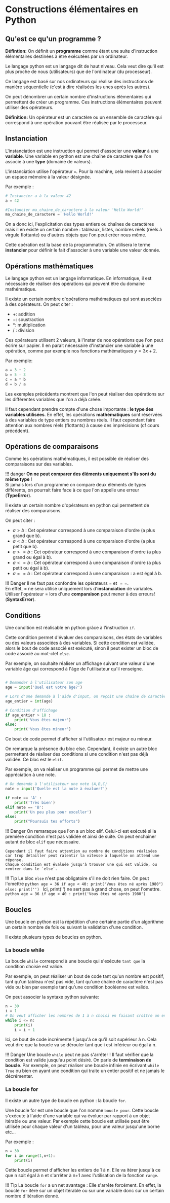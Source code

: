 # Constructions élémentaires en Python

## Qu'est ce qu'un programme ?

**Défintion:** On définit un **programme** comme étant une suite d'instruction élémentaires destinées à être exécutées par un ordinateur.

Le langage python est un langage dit de haut niveau. Cela veut dire qu'il est plus proche de nous (utilisateurs) que de l'ordinateur (du processeur).

Ce langage est basé sur nos ordinateurs qui réalise des instructions de manière séquentielle (c'est à dire réalisées les unes après les autres).

On peut dénombrer un certain nombre d'instructions élémentaires qui permettent de créer un programme.
Ces instructions élémentaires peuvent utiliser des opérateurs.

**Définition:** Un opérateur est un caractère ou un ensemble de caractère qui correspond à une opération pouvant être réalisée par le processeur.

## Instanciation

L'instanciation est une instruction qui permet d'associer une **valeur** à une **variable**.
Une variable en python est une chaîne de caractère que l'on associe à une **type** (domaine de valeurs).

L'instanciation utilise l'opérateur `=`.
Pour la machine, cela revient à associer un espace mémoire à la valeur désignée.

Par exemple :

```python
# Instancier a à la valeur 42
a = 42

#Instancier ma_chaine_de_caractere à la valeur 'Hello World!'
ma_chaine_de_caractere = 'Hello World!'
```

On a donc ici, l'explicitation des types entiers ou chaînes de caractères mais il en existe un certain nombre : tableaux, listes, nombres réels (réels à virgule flottante) ou d'autres objets que l'on peut créer nous même.

Cette opération est la base de la programmation. On utilisera le terme **instancier** pour définir le fait d'associer à une variable une valeur donnée.

## Opérations mathématiques

Le langage python est un langage informatique. En informatique, il est nécessaire de réaliser des opérations qui peuvent être du domaine mathématique.

Il existe un certain nombre d'opérations mathématiques qui sont associées à des opérateurs.
On peut citer :

- $+$: addition
- $-$: soustraction
- $\ast$: multiplication
- $/$ : division

Ces opérateurs utilisent 2 valeurs, à l'instar de nos opérations que l'on peut écrire sur papier.
Il en parait nécessaire d'instancier une variable à une opération, comme par exemple nos fonctions mathématiques $y = 3x+2$.

Par exemple:

```python
a = 3 + 2 
b = 5 - 3
c = a * b
d = b / a
```

Les exemples précédents montrent que l'on peut réaliser des opérations sur les différentes variables que l'on a déjà créée.

Il faut cependant prendre compte d'une chose importante : **le type des variables utilisées**.
En effet, les opérations **mathématiques** sont réservées à des variables de type entiers ou nombres réels. Il faut cependant faire attention aux nombres réels (flottants) à cause des imprécisions (cf cours précédent).

## Opérations de comparaisons

Comme les opérations mathématiques, il est possible de réaliser des comparaisons sur des variables.

!!! danger
    **On ne peut comparer des éléments uniquement s'ils sont du même type** !  
    Si jamais lors d'un programme on compare deux éléments de types différents, on pourrait faire face à ce que l'on appelle une erreur (**TypeError**).

Il existe un certain nombre d'opérateurs en python qui permettent de réaliser des comparaisons.  

On peut citer :

- $a > b$ : Cet opérateur correspond à une comparaison d'ordre (a plus grand que b).
- $a < b$ : Cet opérateur correspond à une comparaison d'ordre (a plus petit que b).
- $a >= b$ : Cet opérateur correspond à une comparaison d'ordre (a plus grand ou égal à b).
- $a <= b$ : Cet opérateur correspond à une comparaison d'ordre (a plus petit ou égal à b).
- $a == b$ : Cet opérateur correspond à une comparaison : a est égal à b.

!!! Danger
    Il ne faut pas confondre les opérateurs $=$ et $==$.  
    En effet, $=$ ne sera utilisé uniquement lors d'**instanciation** de variables. Utiliser l'opérateur $=$ lors d'une **comparaison** peut mener à des erreurs! (**SyntaxError**).

## Conditions

Une condition est réalisable en python grâce à l'instruction `if`.

Cette condition permet d'évaluer des comparaisons, des états de variables ou des valeurs associées à des variables.
Si cette condition est validée, alors le bout de code associé est exécuté, sinon il peut exister un bloc de code associé au mot-clef `else`.

Par exemple, on souhaite réaliser un affichage suivant une valeur d'une variable âge qui correspond à l'âge de l'utilisateur qu'il renseigne.

```python

# Demander à l'utilisateur son age
age = input('Quel est votre âge?')

# Lors d'une demande à l'aide d'input, on reçoit une chaîne de caractères, on doit la convertir en entier
age_entier = int(age)

# Condition d'affichage
if age_entier > 18 :
    print('Vous êtes majeur')
else:
    print('Vous êtes mineur')
```

Ce bout de code permet d'afficher si l'utilisateur est majeur ou mineur.

On remarque la présence du bloc else.
Cependant, il existe un autre bloc permettant de réaliser des conditions si une condition n'est pas déjà validée. Ce bloc est le `elif`.

Par exemple, on va réaliser un programme qui permet de mettre une appréciation à une note.

```python
# On demande à l'utilisateur une note (A,B,C)
note = input('Quelle est la note à évaluer?')

if note == 'A' :
    print('Très bien')
elif note == 'B':
    print('Un peu plus pour exceller')
else:
    print("Poursuis tes efforts")
```

!!! Danger
    On remaraque que l'on a un bloc elif. Celui-ci est exécuté si la première condition n'est pas validée et ainsi de suite. On peut enchaîner autant de bloc `elif` que nécessaire.

    Cependant il faut faire attention au nombre de conditions réalisées car trop détailler peut ralentir la vitesse à laquelle on attend une réponse.
    Chaque condition est évaluée jusqu'à trouver une qui est valide, ou rentrer dans le `else`.

!!! Tip
    Le bloc `else` n'est pas obligatoire s'il ne doit rien faire. On peut l'omettre
    ```python
    age = 36
    if age < 40:
        print("Vous êtes né après 1980")
    else:
        print('')
    ```
    Ici, print('') ne sert pas à grand chose, on peut l'omettre.
    ```python
    age = 36
    if age < 40 :
        print('Vous êtes né après 1980')
    ```

## Boucles

Une boucle en python est la répétition d'une certaine partie d'un algorithme un certain nombre de fois ou suivant la validation d'une condition.

Il existe plusieurs types de boucles en python.

### La boucle while

La boucle `while` correspond à une boucle qui s'exécute `tant que` la condition choisie est valide.

Par exemple, on peut réaliser un bout de code tant qu'un nombre est positif, tant qu'un tableau n'est pas vide, tant qu'une chaîne de caractère n'est pas vide ou bien par exemple tant qu'une condition booléenne est valide.

On peut associer la syntaxe python suivante:

```python
n = 30
i = 1
# On veut afficher les nombres de 1 à n choisi en faisant croître un entier i.
while i <= n:
    print(i)
    i = i + 1
```

Ici, ce bout de code incrémente 1 jusqu'à ce qu'il soit supérieur à n. Cela veut dire que la boucle va se dérouler tant que i est inférieur ou égal à n.

!!! Danger
    Une boucle `while` peut ne pas s'arrêter !
    Il faut vérifier que la condition est valide jusqu'au point désiré. On parle de **terminaison de boucle**.
    Par exemple, on peut réaliser une boucle infinie en écrivant `while True` ou bien en ayant une condition qui traite un entier positif et ne jamais le décrémenter.

### La boucle for

Il existe un autre type de boucle en python : la boucle `for`.

Une boucle for est une boucle que l'on nomme `boucle pour`. Cette boucle s'exécute à l'aide d'une variable qui va évoluer par rapport à un objet itérable ou une valeur.
Par exemple cette boucle est utilisée peut être utilisée pour chaque valeur d'un tableau, pour une valeur jusqu'une borne etc...

Par exemple :

```python
n = 30
for i in range(1,n+1):
    print(i)
```

Cette boucle permet d'afficher les entiers de 1 à n.
Elle va itérer jusqu'à ce que n soit égal à n et s'arrêter à n+1 avec l'utilisation de la fonction `range`.

!!! Tip
    La boucle `for` a un net avantage : Elle s'arrête forcément.
    En effet, la boucle `for` itère sur un objet itérable ou sur une variable donc sur un certain nombre d'itération donné.
